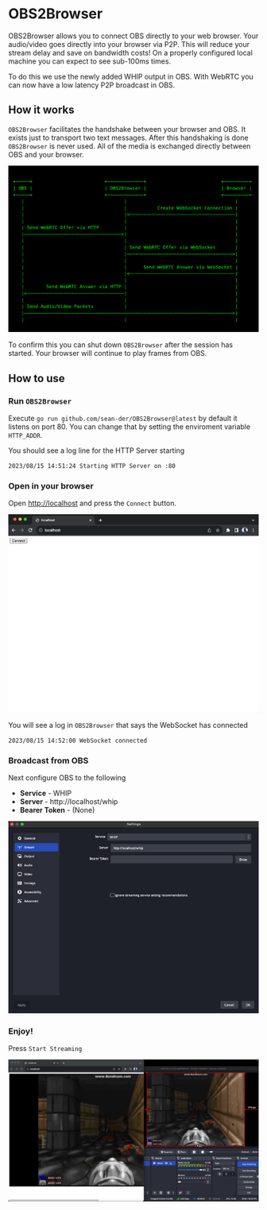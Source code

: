 # OBS2Browser

OBS2Browser allows you to connect OBS directly to your web browser. Your audio/video goes
directly into your browser via P2P. This will reduce your stream delay and save on bandwidth costs!
On a properly configured local machine you can expect to see sub-100ms times.

To do this we use the newly added WHIP output in OBS. With WebRTC you can now have a low latency P2P broadcast in OBS.

## How it works

`OBS2Browser` facilitates the handshake between your browser and OBS. It exists just to transport two text messages.
After this handshaking is done `OBS2Browser` is never used. All of the media is exchanged directly between OBS and your browser.

<img src="./.github/sequence-diagram.png">

To confirm this you can shut down `OBS2Browser` after the session has started. Your browser will continue to play frames from OBS.

## How to use

### Run `OBS2Browser`

Execute `go run github.com/sean-der/OBS2Browser@latest` by default it listens on port 80. You can change that by setting the enviroment variable `HTTP_ADDR`.

You should see a log line for the HTTP Server starting

```
2023/08/15 14:51:24 Starting HTTP Server on :80
```

### Open in your browser

Open [http://localhost](http://localhost) and press the `Connect` button.

<img src="./.github/unconnected-browser.png">

You will see a log in `OBS2Browser` that says the WebSocket has connected

```
2023/08/15 14:52:00 WebSocket connected
```

### Broadcast from OBS

Next configure OBS to the following

* **Service** - WHIP
* **Server** - http://localhost/whip
* **Bearer Token** - (None)

<img src="./.github/stream-obs.png">


### Enjoy!

Press `Start Streaming`

<img src="./.github/live-obs.png">
